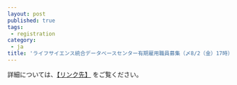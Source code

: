 ```yaml
---
layout: post
published: true
tags:
 - registration
category:
 - ja
title: 'ライフサイエンス統合データベースセンター有期雇用職員募集（〆8/2（金）17時）'
---
```

詳細については、[【リンク先】](https://ds.rois.ac.jp/post-3508/) をご覧ください。
